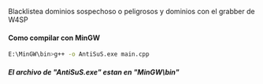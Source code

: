 Blacklistea dominios sospechoso o peligrosos y dominios con el grabber de W4SP

#### Como compilar con MinGW

```bash
E:\MinGW\bin>g++ -o AntiSuS.exe main.cpp
```

##### El archivo de "AntiSuS.exe" estan en "MinGW\bin"
